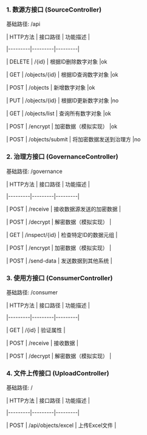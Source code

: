 ### 1. 数源方接口 (SourceController)

基础路径: /api

| HTTP方法 | 接口路径 | 功能描述 |

|---------|---------|---------|

| DELETE | /{id} | 根据ID删除数字对象 |ok

| GET | /objects/{id} | 根据ID查询数字对象 |ok

| POST | /objects | 新增数字对象 |ok

| PUT | /objects/{id} | 根据ID更新数字对象 |no

| GET | /objects/list | 查询所有数字对象 |ok

| POST | /encrypt | 加密数据（模拟实现） |ok

| POST | /objects/submit | 将加密数据发送到治理方 |no

### 2. 治理方接口 (GovernanceController)

基础路径: /governance

| HTTP方法 | 接口路径 | 功能描述 |

|---------|---------|---------|

| POST | /receive | 接收数据源发送的加密数据 |

| POST | /decrypt | 解密数据（模拟实现） |

| GET | /inspect/{id} | 检查特定ID的数据元组 |

| POST | /encrypt | 加密数据（模拟实现） |

| POST | /send-data | 发送数据到其他系统 |

### 3. 使用方接口 (ConsumerController)

基础路径: /consumer

| HTTP方法 | 接口路径 | 功能描述 |

|---------|---------|---------|

| GET | /{id} | 验证属性 |

| POST | /receive | 接收数据 |

| POST | /decrypt | 解密数据（模拟实现） |

### 4. 文件上传接口 (UploadController)

基础路径: /

| HTTP方法 | 接口路径 | 功能描述 |

|---------|---------|---------|

| POST | /api/objects/excel | 上传Excel文件 |

